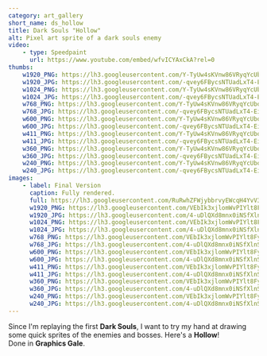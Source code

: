 ```yaml
---
category: art_gallery
short_name: ds_hollow
title: Dark Souls "Hollow"
alt: Pixel art sprite of a dark souls enemy
video:
    - type: Speedpaint
      url: https://www.youtube.com/embed/wfvICYAxCkA?rel=0
thumbs:
    w1920_PNG: https://lh3.googleusercontent.com/Y-TyUw4sKVnw86VRyqYcUboQvK0KTQ70lDnaVC0CRrJ1hqWmpg6oX0Av7MILf76Zsycd99W38XpuK5i45YhJ4bFhrMTrgyIml_pFiltvmCMcjcld7-j5m9JR4y5KO4ecZinE7AuDEA=w355
    w1920_JPG: https://lh3.googleusercontent.com/-qvey6FBycsNTUadLxT4-Ei3Nvf9CovfvGT1u2cCBoxtkl-3qCdUqMOF6nhDgDBr4aOQe29UrLm1TFqk2CzqUykjyb-E2w2CWsRka2ii09_2_o7vEEkjPe7ICqx48TM7KccfosK3mQ=w355
    w1024_PNG: https://lh3.googleusercontent.com/Y-TyUw4sKVnw86VRyqYcUboQvK0KTQ70lDnaVC0CRrJ1hqWmpg6oX0Av7MILf76Zsycd99W38XpuK5i45YhJ4bFhrMTrgyIml_pFiltvmCMcjcld7-j5m9JR4y5KO4ecZinE7AuDEA=w284
    w1024_JPG: https://lh3.googleusercontent.com/-qvey6FBycsNTUadLxT4-Ei3Nvf9CovfvGT1u2cCBoxtkl-3qCdUqMOF6nhDgDBr4aOQe29UrLm1TFqk2CzqUykjyb-E2w2CWsRka2ii09_2_o7vEEkjPe7ICqx48TM7KccfosK3mQ=w284
    w768_PNG: https://lh3.googleusercontent.com/Y-TyUw4sKVnw86VRyqYcUboQvK0KTQ70lDnaVC0CRrJ1hqWmpg6oX0Av7MILf76Zsycd99W38XpuK5i45YhJ4bFhrMTrgyIml_pFiltvmCMcjcld7-j5m9JR4y5KO4ecZinE7AuDEA=w213
    w768_JPG: https://lh3.googleusercontent.com/-qvey6FBycsNTUadLxT4-Ei3Nvf9CovfvGT1u2cCBoxtkl-3qCdUqMOF6nhDgDBr4aOQe29UrLm1TFqk2CzqUykjyb-E2w2CWsRka2ii09_2_o7vEEkjPe7ICqx48TM7KccfosK3mQ=w213
    w600_PNG: https://lh3.googleusercontent.com/Y-TyUw4sKVnw86VRyqYcUboQvK0KTQ70lDnaVC0CRrJ1hqWmpg6oX0Av7MILf76Zsycd99W38XpuK5i45YhJ4bFhrMTrgyIml_pFiltvmCMcjcld7-j5m9JR4y5KO4ecZinE7AuDEA=w166
    w600_JPG: https://lh3.googleusercontent.com/-qvey6FBycsNTUadLxT4-Ei3Nvf9CovfvGT1u2cCBoxtkl-3qCdUqMOF6nhDgDBr4aOQe29UrLm1TFqk2CzqUykjyb-E2w2CWsRka2ii09_2_o7vEEkjPe7ICqx48TM7KccfosK3mQ=w166
    w411_PNG: https://lh3.googleusercontent.com/Y-TyUw4sKVnw86VRyqYcUboQvK0KTQ70lDnaVC0CRrJ1hqWmpg6oX0Av7MILf76Zsycd99W38XpuK5i45YhJ4bFhrMTrgyIml_pFiltvmCMcjcld7-j5m9JR4y5KO4ecZinE7AuDEA=w114
    w411_JPG: https://lh3.googleusercontent.com/-qvey6FBycsNTUadLxT4-Ei3Nvf9CovfvGT1u2cCBoxtkl-3qCdUqMOF6nhDgDBr4aOQe29UrLm1TFqk2CzqUykjyb-E2w2CWsRka2ii09_2_o7vEEkjPe7ICqx48TM7KccfosK3mQ=w114
    w360_PNG: https://lh3.googleusercontent.com/Y-TyUw4sKVnw86VRyqYcUboQvK0KTQ70lDnaVC0CRrJ1hqWmpg6oX0Av7MILf76Zsycd99W38XpuK5i45YhJ4bFhrMTrgyIml_pFiltvmCMcjcld7-j5m9JR4y5KO4ecZinE7AuDEA=w100
    w360_JPG: https://lh3.googleusercontent.com/-qvey6FBycsNTUadLxT4-Ei3Nvf9CovfvGT1u2cCBoxtkl-3qCdUqMOF6nhDgDBr4aOQe29UrLm1TFqk2CzqUykjyb-E2w2CWsRka2ii09_2_o7vEEkjPe7ICqx48TM7KccfosK3mQ=w100
    w240_PNG: https://lh3.googleusercontent.com/Y-TyUw4sKVnw86VRyqYcUboQvK0KTQ70lDnaVC0CRrJ1hqWmpg6oX0Av7MILf76Zsycd99W38XpuK5i45YhJ4bFhrMTrgyIml_pFiltvmCMcjcld7-j5m9JR4y5KO4ecZinE7AuDEA=w66
    w240_JPG: https://lh3.googleusercontent.com/-qvey6FBycsNTUadLxT4-Ei3Nvf9CovfvGT1u2cCBoxtkl-3qCdUqMOF6nhDgDBr4aOQe29UrLm1TFqk2CzqUykjyb-E2w2CWsRka2ii09_2_o7vEEkjPe7ICqx48TM7KccfosK3mQ=w66
images:
    - label: Final Version
      caption: Fully rendered.
      full: https://lh3.googleusercontent.com/RuRwhZFWjybbrvyEWcqH4YvV3qg65VixBFVvpdGpJnDjTo3tnYiVmJgL5hzMKaoHVVDA9T1AmaywTkmeas5ycgJDWZP3_ceTYve1rqJmxjtF5Vy3YkWFqflf46cGZVUX4fV609wZHQ=w1080-h1080
      w1920_PNG: https://lh3.googleusercontent.com/VEbIk3xjlomWvPIYlt8FyMuyn0axiU3wLt4PmI6ed41wGzjPDBY9Nx5u1c8s0ACqyfTxcr7wY_4QWJRhUVE6wrXYK7cGz0ECVaRbxkM3Z3CkouMiHpkhYpn-PKuas8ZGLTP_HgyRUg=w850
      w1920_JPG: https://lh3.googleusercontent.com/4-uDlQXd8mnx0iNSfXlnSTr0zTGiugvhygUnwj4YXpP-FNVp17sHxZqfMlJNRSzzcUIeKiAHhqWSZmzcKTY_mgxD5VEqIHyqTIaHOjygqjXOutcDwp75lVIBco1FZTac6AXtV2Kgjg=w850
      w1024_PNG: https://lh3.googleusercontent.com/VEbIk3xjlomWvPIYlt8FyMuyn0axiU3wLt4PmI6ed41wGzjPDBY9Nx5u1c8s0ACqyfTxcr7wY_4QWJRhUVE6wrXYK7cGz0ECVaRbxkM3Z3CkouMiHpkhYpn-PKuas8ZGLTP_HgyRUg=w711
      w1024_JPG: https://lh3.googleusercontent.com/4-uDlQXd8mnx0iNSfXlnSTr0zTGiugvhygUnwj4YXpP-FNVp17sHxZqfMlJNRSzzcUIeKiAHhqWSZmzcKTY_mgxD5VEqIHyqTIaHOjygqjXOutcDwp75lVIBco1FZTac6AXtV2Kgjg=w711
      w768_PNG: https://lh3.googleusercontent.com/VEbIk3xjlomWvPIYlt8FyMuyn0axiU3wLt4PmI6ed41wGzjPDBY9Nx5u1c8s0ACqyfTxcr7wY_4QWJRhUVE6wrXYK7cGz0ECVaRbxkM3Z3CkouMiHpkhYpn-PKuas8ZGLTP_HgyRUg=w533
      w768_JPG: https://lh3.googleusercontent.com/4-uDlQXd8mnx0iNSfXlnSTr0zTGiugvhygUnwj4YXpP-FNVp17sHxZqfMlJNRSzzcUIeKiAHhqWSZmzcKTY_mgxD5VEqIHyqTIaHOjygqjXOutcDwp75lVIBco1FZTac6AXtV2Kgjg=w533
      w600_PNG: https://lh3.googleusercontent.com/VEbIk3xjlomWvPIYlt8FyMuyn0axiU3wLt4PmI6ed41wGzjPDBY9Nx5u1c8s0ACqyfTxcr7wY_4QWJRhUVE6wrXYK7cGz0ECVaRbxkM3Z3CkouMiHpkhYpn-PKuas8ZGLTP_HgyRUg=w416
      w600_JPG: https://lh3.googleusercontent.com/4-uDlQXd8mnx0iNSfXlnSTr0zTGiugvhygUnwj4YXpP-FNVp17sHxZqfMlJNRSzzcUIeKiAHhqWSZmzcKTY_mgxD5VEqIHyqTIaHOjygqjXOutcDwp75lVIBco1FZTac6AXtV2Kgjg=w416
      w411_PNG: https://lh3.googleusercontent.com/VEbIk3xjlomWvPIYlt8FyMuyn0axiU3wLt4PmI6ed41wGzjPDBY9Nx5u1c8s0ACqyfTxcr7wY_4QWJRhUVE6wrXYK7cGz0ECVaRbxkM3Z3CkouMiHpkhYpn-PKuas8ZGLTP_HgyRUg=w285
      w411_JPG: https://lh3.googleusercontent.com/4-uDlQXd8mnx0iNSfXlnSTr0zTGiugvhygUnwj4YXpP-FNVp17sHxZqfMlJNRSzzcUIeKiAHhqWSZmzcKTY_mgxD5VEqIHyqTIaHOjygqjXOutcDwp75lVIBco1FZTac6AXtV2Kgjg=w285
      w360_PNG: https://lh3.googleusercontent.com/VEbIk3xjlomWvPIYlt8FyMuyn0axiU3wLt4PmI6ed41wGzjPDBY9Nx5u1c8s0ACqyfTxcr7wY_4QWJRhUVE6wrXYK7cGz0ECVaRbxkM3Z3CkouMiHpkhYpn-PKuas8ZGLTP_HgyRUg=w250
      w360_JPG: https://lh3.googleusercontent.com/4-uDlQXd8mnx0iNSfXlnSTr0zTGiugvhygUnwj4YXpP-FNVp17sHxZqfMlJNRSzzcUIeKiAHhqWSZmzcKTY_mgxD5VEqIHyqTIaHOjygqjXOutcDwp75lVIBco1FZTac6AXtV2Kgjg=w250
      w240_PNG: https://lh3.googleusercontent.com/VEbIk3xjlomWvPIYlt8FyMuyn0axiU3wLt4PmI6ed41wGzjPDBY9Nx5u1c8s0ACqyfTxcr7wY_4QWJRhUVE6wrXYK7cGz0ECVaRbxkM3Z3CkouMiHpkhYpn-PKuas8ZGLTP_HgyRUg=w166
      w240_JPG: https://lh3.googleusercontent.com/4-uDlQXd8mnx0iNSfXlnSTr0zTGiugvhygUnwj4YXpP-FNVp17sHxZqfMlJNRSzzcUIeKiAHhqWSZmzcKTY_mgxD5VEqIHyqTIaHOjygqjXOutcDwp75lVIBco1FZTac6AXtV2Kgjg=w166
---
```


Since I'm replaying the first **Dark Souls**, I want to try my hand at drawing some quick sprites of the enemies and bosses. Here's a **Hollow**!    
Done in **Graphics Gale**.
